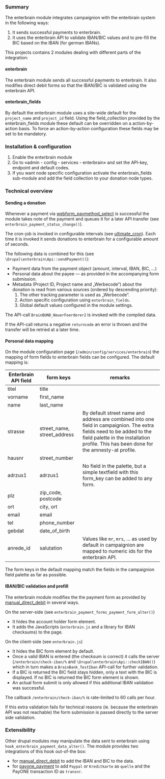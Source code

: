### Summary

The enterbrain module integrates campaignion with the enterbrain system in the
following ways:

1. It sends successful payments to enterbrain.
2. It uses the enterbrain API to validate IBAN/BIC values and to pre-fill the
   BIC based on the IBAN (for german IBANs).

This projects contains 2 modules dealing with different parts of the
integration:

#### enterbrain

The enterbrain module sends all successful payments to enterbrain. It also
modifies direct debit forms so that the IBAN/BIC is validated using the
enterbrain API.

#### enterbrain_fields

By default the enterbrain module uses a site-wide default for the `project_name`
and `project_id` field. Using the field_collection provided by the
enterbrain_fields module these default can be overridden on a action-by-action
basis. To force an action-by-action configuration these fields may be set to be
mandatory.

### Installation & configuration

1. Enable the enterbrain module
2. Go to «admin - config - services - enterbrain» and set the API-key,
   endpoint and default codes.
3. If you want node specific configuration activate the enterbrain_fields
   sub-module and add the field collection to your donation node types. 


### Technical overview

#### Sending a donation

Whenever a payment via [webform_paymethod_select](https://www.drupal.org/project/webform_paymethod_select)
is successful the module takes note of the payment and queues it for a later API
transfer (see `enterbrain_payment_status_change()`).

The cron-job is invoked in configurable intervals (see [ultimate_cron](https://www.drupal.org/project/ultimate_cron)).
Each time it is invoked it sends donations to enterbrain for a configurable amount of seconds.

The following data is combined for this (see `\Drupal\enterbrain\Api::sendPayment()`):
  - Payment data from the payment object (amount, interval, IBAN, BIC, …)
  - Personal data about the payee — as provided in the accompanying form submission.
  - Metadata (Project ID, Project name and „Werbecode“) about the donation is read from
    various sources (ordered by descending priority):
    1. The other tracking parameter is used as „Werbecode“.
    2. Action specific configuration using `enterbrain_fields`.
    3. Global default values configured in the module settings.

The API-call `BrainBUND_NeuerFoerderer2` is invoked with the compiled data.

If the API-call returns a negative `returncode` an error is thrown and the transfer
will be retried at a later time.

#### Personal data mapping

On the module configuration page (`/admin/config/services/enterbrain`) the
mapping of form fields to enterbrain fields can be configured. The default
mapping is:

| Enterbrain API field | form keys | remarks |
|----------------------|-----------|---------|
| titel | title |  |
| vorname | first_name |  |
| name | last_name |  |
| strasse | street_name, street_address | By default street name and address are combined into one field in campaignion. The extra fields need to be added to the field palette in the installation profile. This has been done for the amnesty-at profile. |
| hausnr | street_number |  |
| adrzus1 | adrzus1 | No field in the palette, but a simple textfield with this form_key can be added to any form. |
| plz | zip_code, postcode |  |
| ort | city, ort |  |
| email | email |  |
| tel | phone_number |  |
| gebdat | date_of_birth |  |
| anrede_id | salutation | Values like `mr`, `mrs`, … as used by default in campaignion are mapped to numeric ids for the enterbrain API. |

The form keys in the default mapping match the fields in the campaignion field
palette as far as possible.

#### IBAN/BIC validation and prefill

The enterbrain module modifies the the payment form as provided by [manual_direct_debit](https://www.drupal.org/project/manual_direct_debit) in several ways.

On the server-side (see `enterbrain_payment_forms_payment_form_alter()`)
  - It hides the account holder form element.
  - It adds the JavaScripts (`enterbrain.js` and a library for IBAN checksums) 
    to the page.
  
On the client-side (see `enterbrain.js`)
  - It hides the BIC form element by default.
  - Once a valid IBAN is entered (the checksum is correct) it calls the server
    (`/enterbrain/check-iban/%` and `\Drupal\enterbrain\Api::checkIBAN()`) which
    in turn makes a `BrainBank_TestIban` API-call for further validation.
  - If a BIC is returned the BIC field stays hidden, only a text with the BIC is
    displayed. If no BIC is returned the BIC form element is shown.
  - An actual form submit is only allowed if this additional IBAN validation was
    successful.

The callback `/enterbrain/check-iban/%` is rate-limited to 60 calls per hour.

If this extra validation fails for technical reasons  (ie. because the
enterbrain API was not reachable) the form submission is passed directly to the
server side validation.

### Extensibility

Other drupal modules may manipulate the data sent to enterbrain using 
`hook_enterbrain_payment_data_alter()`. The module provides two integrations of
this hook out-of-the box:

- for [manual_direct_debit](https://www.drupal.org/project/manual_direct_debit)
  to add the IBAN and BIC to the data.
- for [payone_payment](https://www.drupal.org/project/payone_payment) to add `Paypal` or `Kreditkarte` as `quelle` and the PayONE
  transaction ID as `transnr`.

